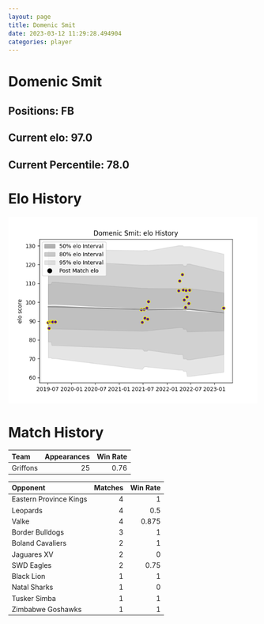 ```yaml
---  
layout: page  
title: Domenic Smit  
date: 2023-03-12 11:29:28.494904  
categories: player  
---
```

# Domenic Smit

## Positions: FB

## Current elo: 97.0

## Current Percentile: 78.0

# Elo History


![elo history](history_DomenicSmit.png)
# Match History


| Team     |   Appearances |   Win Rate |
|:---------|--------------:|-----------:|
| Griffons |            25 |       0.76 |

| Opponent               |   Matches |   Win Rate |
|:-----------------------|----------:|-----------:|
| Eastern Province Kings |         4 |      1     |
| Leopards               |         4 |      0.5   |
| Valke                  |         4 |      0.875 |
| Border Bulldogs        |         3 |      1     |
| Boland Cavaliers       |         2 |      1     |
| Jaguares XV            |         2 |      0     |
| SWD Eagles             |         2 |      0.75  |
| Black Lion             |         1 |      1     |
| Natal Sharks           |         1 |      0     |
| Tusker Simba           |         1 |      1     |
| Zimbabwe Goshawks      |         1 |      1     |